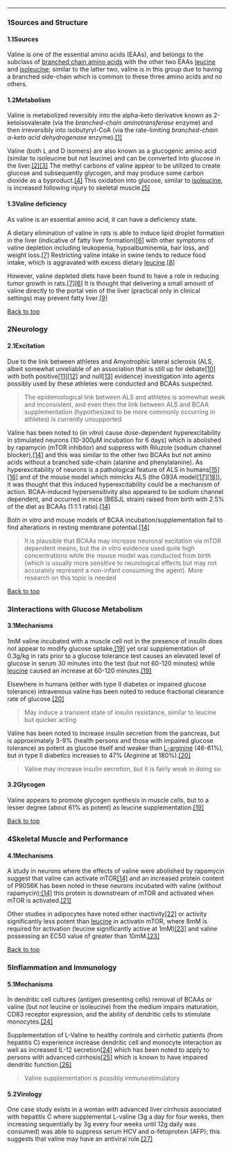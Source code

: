 





---


### 1Sources and Structure

#### 1.1Sources


Valine is one of the essential amino acids (EAAs), and belongs to the subclass of [branched chain amino acids](/supplements/branched-chain-amino-acids/) with the other two EAAs [leucine](/supplements/leucine/) and [isoleucine](/supplements/isoleucine/); similar to the latter two, valine is in this group due to having a branched side-chain which is common to these three amino acids and no others.


#### 1.2Metabolism


Valine is metabolized reversibly into the alpha-keto derivative known as 2-ketoisovalerate (via the *branched-chain aminotransferase* enzyme) and then irreversibly into isobutyryl-CoA (via the rate-limiting *branched-chain α-keto acid dehydrogenase* enzyme).[[1]](#ref1)


Valine (both L and D isomers) are also known as a glucogenic amino acid (similar to isoleucine but not leucine) and can be converted into glucose in the liver.[[2]](#ref2)[[3]](#ref3) The methyl carbons of valine appear to be utilized to create glucose and subsequently glycogen, and may produce some carbon dioxide as a byproduct.[[4]](#ref4) This oxidation into glucose, similar to [isoleucine](/supplements/isoleucine/), is increased following injury to skeletal muscle.[[5]](#ref5)


#### 1.3Valine deficiency


As valine is an essential amino acid, it can have a deficiency state.


A dietary elimination of valine in rats is able to induce lipid droplet formation in the liver (indicative of fatty liver formation)[[6]](#ref6) with other symptoms of valine depletion including leukopenia, hypoalbuminemia, hair loss, and weight loss.[[7]](#ref7) Restricting valine intake in swine tends to reduce food intake, which is aggravated with excess dietary [leucine](/supplements/leucine/).[[8]](#ref8)


However, valine depleted diets have been found to have a role in reducing tumor growth in rats.[[7]](#ref7)[[6]](#ref6) It is thought that delivering a small amount of valine directly to the portal vein of the liver (practical only in clinical settings) may prevent fatty liver.[[9]](#ref9)


[Back to top](#c-sources-and-structure)
### 2Neurology

#### 2.1Excitation


Due to the link between athletes and Amyotrophic lateral sclerosis (ALS, albeit somewhat unreliable of an association that is still up for debate[[10]](#ref10) with both positive[[11]](#ref11)[[12]](#ref12) and null[[13]](#ref13) evidence) investigation into agents possibly used by these athletes were conducted and BCAAs suspected.



> The epidemiological link between ALS and athletes is somewhat weak and inconsistent, and even then the link between ALS and BCAA supplementation (hypothesized to be more commonly occurring in athletes) is currently unsupported


Valine has been noted to (*in vitro*) cause dose-dependent hyperexcitability in stimulated neurons (10-300μM incubation for 6 days) which is abolished by rapamycin (mTOR inhibitor) and suppress with Riluzole (sodium channel blocker),[[14]](#ref14) and this was similar to the other two BCAAs but not amino acids without a branched side-chain (alanine and phenylalanine). As hyperexcitability of neurons is a pathological feature of ALS in humans[[15]](#ref15)[[16]](#ref16) and of the mouse model which mimicks ALS (the G93A model[[17]](#ref17)[[18]](#ref18)), it was thought that this induced hyperexcitability could be a mechanism of action. BCAA-induced hypersensitivity also appeared to be sodium channel dependent, and occurred in mice (B6SJL strain) raised from birth with 2.5% of the diet as BCAAs (1:1:1 ratio).[[14]](#ref14)


Both *in vitro* and mouse models of BCAA incubation/supplementation fail to find alterations in resting membrane potential.[[14]](#ref14)



> It is plausible that BCAAs may increase neuronal excitation via mTOR dependent means, but the *in vitro* evidence used quite high concentrations while the mouse model was conducted from birth (which is usually more sensitive to neurological effects but may not accurately represent a non-infant consuming the agent). More research on this topic is needed


[Back to top](#c-neurology)
### 3Interactions with Glucose Metabolism

#### 3.1Mechanisms


1mM valine incubated with a muscle cell not in the presence of insulin does not appear to modify glucose uptake,[[19]](#ref19) yet oral supplementation of 0.3g/kg in rats prior to a glucose tolerance test causes an elevated level of glucose in serum 30 minutes into the test (but not 60-120 minutes) while [leucine](/supplements/leucine/) caused an increase at 60-120 minutes.[[19]](#ref19)


Elsewhere in humans (either with type II diabetes or impaired glucose tolerance) intravenous valine has been noted to reduce fractional clearance rate of glucose.[[20]](#ref20)



> May induce a transient state of insulin resistance, similar to leucine but quicker acting


Valine has been noted to increase insulin secretion from the pancreas, but is approximately 3-9% (health persons and those with impaired glucose tolerance) as potent as glucose itself and weaker than [L-arginine](/supplements/arginine/) (46-61%), but in type II diabetics increases to 47% (Arginine at 180%).[[20]](#ref20)



> Valine may increase insulin secretion, but it is fairly weak in doing so


#### 3.2Glycogen


Valine appears to promote glycogen synthesis in muscle cells, but to a lesser degree (about 61% as potent) as leucine supplementation.[[19]](#ref19)


[Back to top](#c-interactions-with-glucose-metabolism)
### 4Skeletal Muscle and Performance

#### 4.1Mechanisms


A study in neurons where the effects of valine were abolished by rapamycin suggest that valine can activate mTOR[[14]](#ref14) and an increased protein content of P90S6K has been noted in these neurons incubated with valine (without rapamycin);[[14]](#ref14) this protein is downstream of mTOR and activated when mTOR is activated.[[21]](#ref21) 


Other studies in adipocytes have noted either inactivity[[22]](#ref22) or activity significantly less potent than [leucine](/supplements/leucine/) in activatin mTOR, where 8mM is required for activation (leucine significantly active at 1mM)[[23]](#ref23) and valine possessing an EC50 value of greater than 10mM.[[23]](#ref23)


[Back to top](#c-skeletal-muscle-and-performance)
### 5Inflammation and Immunology

#### 5.1Mechanisms


In dendritic cell cultures (antigen presenting cells) removal of BCAAs or valine (but not leucine or isoleucine) from the medium impairs maturation, CD83 receptor expression, and the ability of dendritic cells to stimulate monocytes.[[24]](#ref24) 


Supplementation of L-Valine to healthy controls and cirrhotic patients (from hepatitis C) experience increase dendritic cell and monocyte interaction as well as increased IL-12 secretion[[24]](#ref24) which has been noted to apply to persons with advanced cirrhosis[[25]](#ref25) which is known to have impaired dendritic function.[[26]](#ref26)



> Valine supplementation is possibly immunostimulatory


#### 5.2Virology


One case study exists in a woman with advanced liver cirrhosis associated with hepatitis C where supplemental L-valine (3g a day for four weeks, then increasing sequentially by 3g every four weeks until 12g daily was consumed) was able to suppress serum HCV and α-fetoprotein (AFP); this suggests that valine may have an antiviral role.[[27]](#ref27)

 


